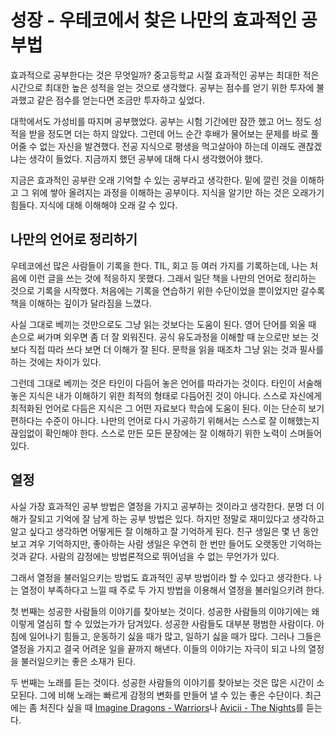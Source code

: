# 성장 - 우테코에서 찾은 나만의 효과적인 공부법

효과적으로 공부한다는 것은 무엇일까?
중고등학교 시절 효과적인 공부는 최대한 적은 시간으로 최대한 높은 성적을 얻는 것으로 생각했다.
공부는 점수를 얻기 위한 투자에 불과했고 같은 점수를 얻는다면 조금만 투자하고 싶었다. 

대학에서도 가성비를 따지며 공부했었다.
공부는 시험 기간에만 잠깐 했고 어느 정도 성적을 받을 정도면 더는 하지 않았다.
그런데 어느 순간 후배가 물어보는 문제를 바로 풀어줄 수 없는 자신을 발견했다.
전공 지식으로 평생을 먹고살아야 하는데 이래도 괜찮겠냐는 생각이 들었다.
지금까지 했던 공부에 대해 다시 생각했어야 했다.

지금은 효과적인 공부란 오래 기억할 수 있는 공부라고 생각한다.
밑에 깔린 것을 이해하고 그 위에 쌓아 올려지는 과정을 이해하는 공부이다.
지식을 알기만 하는 것은 오래가기 힘들다.
지식에 대해 이해해야 오래 갈 수 있다.


## 나만의 언어로 정리하기
우테코에선 많은 사람들이 기록을 한다.
TIL, 회고 등 여러 가지를 기록하는데, 나는 처음에 이런 글을 쓰는 것에 적응하지 못했다.
그래서 일단 책을 나만의 언어로 정리하는 것으로 기록을 시작했다.
처음에는 기록을 연습하기 위한 수단이었을 뿐이었지만 갈수록 책을 이해하는 깊이가 달라짐을 느꼈다.

사실 그대로 베끼는 것만으로도 그냥 읽는 것보다는 도움이 된다.
영어 단어를 외울 때 손으로 써가며 외우면 좀 더 잘 외워진다.
공식 유도과정을 이해할 때 눈으로만 보는 것보다 직접 따라 쓰다 보면 더 이해가 잘 된다.
문학을 읽을 때조차 그냥 읽는 것과 필사를 하는 것에는 차이가 있다. 

그런데 그대로 베끼는 것은 타인이 다듬어 놓은 언어를 따라가는 것이다.
타인이 서술해놓은 지식은 내가 이해하기 위한 최적의 형태로 다듬어진 것이 아니다.
스스로 자신에게 최적화된 언어로 다듬은 지식은 그 어떤 자료보다 학습에 도움이 된다.
이는 단순히 보기 편하다는 수준이 아니다.
나만의 언어로 다시 가공하기 위해서는 스스로 잘 이해했는지 끊임없이 확인해야 한다.
스스로 만든 모든 문장에는 잘 이해하기 위한 노력이 스며들어 있다.   


## 열정
사실 가장 효과적인 공부 방법은 열정을 가지고 공부하는 것이라고 생각한다.
분명 더 이해가 잘되고 기억에 잘 남게 하는 공부 방법은 있다.
하지만 정말로 재미있다고 생각하고 알고 싶다고 생각하면 어떻게든 잘 이해하고 잘 기억하게 된다.
친구 생일은 몇 년 동안 보고 겨우 기억하지만, 좋아하는 사람 생일은 우연히 한 번만 들어도 오랫동안 기억하는 것과 같다.
사람의 감정에는 방법론적으로 뛰어넘을 수 없는 무언가가 있다.

그래서 열정을 불러일으키는 방법도 효과적인 공부 방법이라 할 수 있다고 생각한다.
나는 열정이 부족하다고 느낄 때 주로 두 가지 방법을 이용해서 열정을 불러일으키려 한다.

첫 번째는 성공한 사람들의 이야기를 찾아보는 것이다.
성공한 사람들의 이야기에는 왜 이렇게 열심히 할 수 있었는가가 담겨있다.
성공한 사람들도 대부분 평범한 사람이다. 아침에 일어나기 힘들고, 운동하기 싫을 때가 많고, 일하기 싫을 때가 많다.
그러나 그들은 열정을 가지고 결국 어려운 일을 끝까지 해낸다.
이들의 이야기는 자극이 되고 나의 열정을 불러일으키는 좋은 소재가 된다.    

두 번째는 노래를 듣는 것이다.
성공한 사람들의 이야기를 찾아보는 것은 많은 시간이 소모된다.
그에 비해 노래는 빠르게 감정의 변화를 만들어 낼 수 있는 좋은 수단이다.
최근에는 좀 처진다 싶을 때 [Imagine Dragons - Warriors](https://www.youtube.com/watch?v=1uBPOu3si5w)나 [Avicii - The Nights](https://www.youtube.com/watch?v=UtF6Jej8yb4)를 듣는다. 